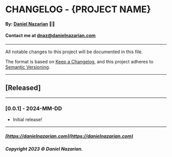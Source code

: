 # CHANGELOG - {PROJECT NAME}
#### By: [Daniel Nazarian](https://danielnazarian) 🐧👹
#### Contact me at <dnaz@danielnazarian.com>

-------------------------------------------------------

All notable changes to this project will be documented in this file.

The format is based on [Keep a Changelog](https://keepachangelog.com/en/1.0.0/),
and this project adheres to [Semantic Versioning](https://semver.org/spec/v2.0.0.html).


-------------------------------------------------------

## [Released]

-------------------------------------------------------



### [0.0.1] - 2024-MM-DD
- Initial release!

-------------------------------------------------------

##### [https://danielnazarian.com](https://danielnazarian.com)
##### Copyright 2023 © Daniel Nazarian.
